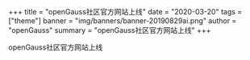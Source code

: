 +++
title = "openGauss社区官方网站上线"
date = "2020-03-20"
tags = ["theme"]
banner = "img/banners/banner-20190829ai.png"
author = "openGauss"
summary = "openGauss社区官方网站上线"
+++


openGauss社区官方网站上线

